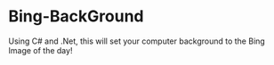 # Bing-BackGround
 Using C# and .Net, this will set your computer background to the Bing Image of the day!
